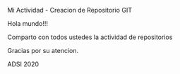 Mi Actividad - Creacion de Repositorio GIT

Hola mundo!!!

Comparto con todos ustedes la actividad de repositorios


Gracias por su atencion.


ADSI 2020